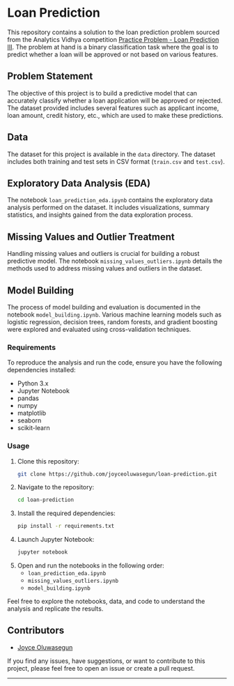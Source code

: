 # Loan Prediction

This repository contains a solution to the loan prediction problem sourced from the Analytics Vidhya competition [Practice Problem - Loan Prediction III](https://datahack.analyticsvidhya.com/contest/practice-problem-loan-prediction-iii/). The problem at hand is a binary classification task where the goal is to predict whether a loan will be approved or not based on various features.

## Problem Statement

The objective of this project is to build a predictive model that can accurately classify whether a loan application will be approved or rejected. The dataset provided includes several features such as applicant income, loan amount, credit history, etc., which are used to make these predictions.

## Data

The dataset for this project is available in the `data` directory. The dataset includes both training and test sets in CSV format (`train.csv` and `test.csv`). 

## Exploratory Data Analysis (EDA)

The notebook `loan_prediction_eda.ipynb` contains the exploratory data analysis performed on the dataset. It includes visualizations, summary statistics, and insights gained from the data exploration process. 

## Missing Values and Outlier Treatment

Handling missing values and outliers is crucial for building a robust predictive model. The notebook `missing_values_outliers.ipynb` details the methods used to address missing values and outliers in the dataset. 

## Model Building

The process of model building and evaluation is documented in the notebook `model_building.ipynb`. Various machine learning models such as logistic regression, decision trees, random forests, and gradient boosting were explored and evaluated using cross-validation techniques.

### Requirements

To reproduce the analysis and run the code, ensure you have the following dependencies installed:
- Python 3.x
- Jupyter Notebook
- pandas
- numpy
- matplotlib
- seaborn
- scikit-learn

### Usage

1. Clone this repository:
    ```bash
    git clone https://github.com/joyceoluwasegun/loan-prediction.git
    ```
2. Navigate to the repository:
    ```bash
    cd loan-prediction
    ```
3. Install the required dependencies:
    ```bash
    pip install -r requirements.txt
    ```
4. Launch Jupyter Notebook:
    ```bash
    jupyter notebook
    ```
5. Open and run the notebooks in the following order:
    - `loan_prediction_eda.ipynb`
    - `missing_values_outliers.ipynb`
    - `model_building.ipynb`

Feel free to explore the notebooks, data, and code to understand the analysis and replicate the results.

## Contributors

- [Joyce Oluwasegun](https://github.com/joyceoluwasegun)

If you find any issues, have suggestions, or want to contribute to this project, please feel free to open an issue or create a pull request.

---

